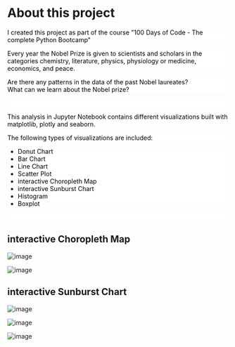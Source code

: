 <h1> About this project</h1>
<p style="text-align: left;color: rgb(0, 0, 0);background-color: rgb(255, 255, 255);font-size: 14px;">I created this project as part of the course "100 Days of Code - The complete Python Bootcamp"</p>
<p style="text-align: left;color: rgb(0, 0, 0);background-color: rgb(255, 255, 255);font-size: 14px;">Every year the Nobel Prize is given to scientists and scholars in the categories chemistry, literature, physics, physiology or medicine, economics, and peace.</p>
<p style="text-align: left;color: rgb(0, 0, 0);background-color: rgb(255, 255, 255);font-size: 14px;">Are there any patterns in the data of the past Nobel laureates?<br>What can we learn about the Nobel prize?</p>
<p style="text-align: left;color: rgb(0, 0, 0);background-color: rgb(255, 255, 255);font-size: 14px;"><br></p>
<p style="text-align: left;color: rgb(0, 0, 0);background-color: rgb(255, 255, 255);font-size: 14px;">This analysis in Jupyter Notebook contains different visualizations built with matplotlib, plotly and seaborn.</p>
<p style="text-align: left;color: rgb(0, 0, 0);background-color: rgb(255, 255, 255);font-size: 14px;">The following types of visualizations are included:</p>
<ul>
    <li style="text-align: left;color: rgb(0, 0, 0);background-color: rgb(255, 255, 255);font-size: 14px;">Donut Chart</li>
    <li style="text-align: left;color: rgb(0, 0, 0);background-color: rgb(255, 255, 255);font-size: 14px;">Bar Chart</li>
    <li style="text-align: left;color: rgb(0, 0, 0);background-color: rgb(255, 255, 255);font-size: 14px;">Line Chart</li>
    <li style="text-align: left;color: rgb(0, 0, 0);background-color: rgb(255, 255, 255);font-size: 14px;">Scatter Plot</li>
    <li style="text-align: left;color: rgb(0, 0, 0);background-color: rgb(255, 255, 255);font-size: 14px;">interactive Choropleth Map&nbsp;</li>
    <li style="text-align: left;color: rgb(0, 0, 0);background-color: rgb(255, 255, 255);font-size: 14px;">interactive Sunburst Chart</li>
    <li style="text-align: left;color: rgb(0, 0, 0);background-color: rgb(255, 255, 255);font-size: 14px;">Histogram</li>
    <li style="text-align: left;color: rgb(0, 0, 0);background-color: rgb(255, 255, 255);font-size: 14px;">Boxplot</li>
</ul>
<p style="text-align: left;color: rgb(0, 0, 0);background-color: rgb(255, 255, 255);font-size: 14px;"><br></p>

<h2>interactive Choropleth Map</h2>

![image](https://github.com/lauraporsch/analysisprojects/assets/127047376/00f0059e-60bc-405a-9502-f7db859bf2d1)

![image](https://github.com/lauraporsch/analysisprojects/assets/127047376/79f8c4dc-4969-4d09-8559-815bbfc76d82)


<h2>interactive Sunburst Chart</h2>

![image](https://github.com/lauraporsch/analysisprojects/assets/127047376/5140c3af-c625-4f94-abe7-54b7309cf996)

![image](https://github.com/lauraporsch/analysisprojects/assets/127047376/506f0c56-da6d-40ee-a1b2-85151b01586c)

![image](https://github.com/lauraporsch/analysisprojects/assets/127047376/6ce32ae1-43f2-47a7-a29a-292426f72550)





